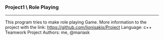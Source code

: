 ### Project1 \ Role Playing ### 
- - - -
 This program tries to make role playing Game. More information to the project with the link: https://github.com/lionisakis/Project Language: c++ Teamwork Project Authors: me, @mariask 
